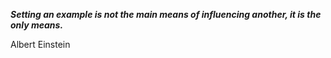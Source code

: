 _**Setting an example is not the main means of influencing another, it is the only means.**_

Albert Einstein